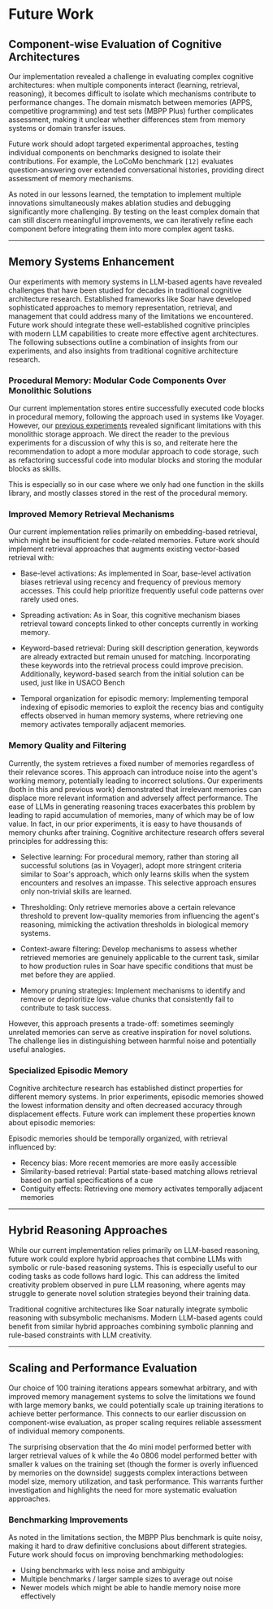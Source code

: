 # Future Work

## Component-wise Evaluation of Cognitive Architectures

Our implementation revealed a challenge in evaluating complex cognitive architectures: 
when multiple components interact (learning, retrieval, reasoning), 
it becomes difficult to isolate which mechanisms contribute to performance changes. 
The domain mismatch between memories (APPS, competitive programming) and test sets (MBPP Plus) further complicates assessment, 
making it unclear whether differences stem from memory systems or domain transfer issues.

Future work should adopt targeted experimental approaches, 
testing individual components on benchmarks designed to isolate their contributions. 
For example, 
the LoCoMo benchmark `[12]` evaluates question-answering over extended conversational histories, 
providing direct assessment of memory mechanisms. 

As noted in our lessons learned, the temptation to implement multiple innovations simultaneously makes ablation studies and debugging significantly more challenging. 
By testing on the least complex domain that can still discern meaningful improvements, 
we can iteratively refine each component before integrating them into more complex agent tasks.

---

## Memory Systems Enhancement

Our experiments with memory systems in LLM-based agents have revealed challenges that have been studied for decades in traditional cognitive architecture research. 
Established frameworks like Soar have developed sophisticated approaches to memory representation, retrieval, and management that could address many of the limitations we encountered. 
Future work should integrate these well-established cognitive principles with modern LLM capabilities to create more effective agent architectures. 
The following subsections outline a combination of insights from our experiments, 
and also insights from traditional cognitive architecture research.

### Procedural Memory: Modular Code Components Over Monolithic Solutions

Our current implementation stores entire successfully executed code blocks in procedural memory, following the approach used in systems like Voyager. 
However, our [previous experiments](https://github.com/nicholaschenai/voyager_coder_experiments/tree/main/report) revealed significant limitations with this monolithic storage approach. 
We direct the reader to the previous experiments for a discussion of why this is so, 
and reiterate here the recommendation to adopt a more modular approach to code storage, 
such as refactoring successful code into modular blocks and storing the modular blocks as skills.

This is especially so in our case where we only had one function in the skills library, 
and mostly classes stored in the rest of the procedural memory.

### Improved Memory Retrieval Mechanisms

Our current implementation relies primarily on embedding-based retrieval, 
which might be insufficient for code-related memories. 
Future work should implement retrieval approaches that augments existing vector-based retrieval with:

- Base-level activations: As implemented in Soar, 
base-level activation biases retrieval using recency and frequency of previous memory accesses. 
This could help prioritize frequently useful code patterns over rarely used ones.

- Spreading activation: As in Soar, this cognitive mechanism biases retrieval toward concepts linked to other concepts currently in working memory. 

- Keyword-based retrieval: During skill description generation, keywords are already extracted but remain unused for matching. Incorporating these keywords into the retrieval process could improve precision. Additionally, keyword-based search from the initial solution can be used, just like in USACO Bench

- Temporal organization for episodic memory: Implementing temporal indexing of episodic memories to exploit the recency bias and contiguity effects observed in human memory systems, where retrieving one memory activates temporally adjacent memories.

### Memory Quality and Filtering

Currently, the system retrieves a fixed number of memories regardless of their relevance scores. 
This approach can introduce noise into the agent's working memory, 
potentially leading to incorrect solutions. 
Our experiments (both in this and previous work) demonstrated that irrelevant memories can displace more relevant information and adversely affect performance. 
The ease of LLMs in generating reasoning traces exacerbates this problem by 
leading to rapid accumulation of memories, many of which may be of low value. 
In fact, in our prior experiments, 
it is easy to have thousands of memory chunks after training. 
Cognitive architecture research offers several principles for addressing this:

- Selective learning: For procedural memory, rather than storing all successful solutions (as in Voyager), 
adopt more stringent criteria similar to Soar's approach, 
which only learns skills when the system encounters and resolves an impasse. 
This selective approach ensures only non-trivial skills are learned.

- Thresholding: Only retrieve memories above a certain relevance threshold to prevent low-quality memories from influencing the agent's reasoning, 
mimicking the activation thresholds in biological memory systems.

- Context-aware filtering: Develop mechanisms to assess whether retrieved memories are genuinely applicable to the current task, 
similar to how production rules in Soar have specific conditions that must be met before they are applied.

- Memory pruning strategies: Implement mechanisms to identify and remove or deprioritize low-value chunks that consistently fail to contribute to task success.

However, this approach presents a trade-off: sometimes seemingly unrelated memories can serve as creative inspiration for novel solutions. 
The challenge lies in distinguishing between harmful noise and potentially useful analogies.

### Specialized Episodic Memory
Cognitive architecture research has established distinct properties for different memory systems. 
In prior experiments, episodic memories showed the lowest information density and often decreased accuracy through displacement effects. 
Future work can implement these properties known about episodic memories:

Episodic memories should be temporally organized, with retrieval influenced by:
- Recency bias: More recent memories are more easily accessible
- Similarity-based retrieval: Partial state-based matching allows retrieval based on partial specifications of a cue
- Contiguity effects: Retrieving one memory activates temporally adjacent memories

---

## Hybrid Reasoning Approaches

While our current implementation relies primarily on LLM-based reasoning, 
future work could explore hybrid approaches that combine LLMs with symbolic or rule-based reasoning systems. 
This is especially useful to our coding tasks as code follows hard logic. 
This can address the limited creativity problem observed in pure LLM reasoning, 
where agents may struggle to generate novel solution strategies beyond their training data.

Traditional cognitive architectures like Soar naturally integrate symbolic reasoning with subsymbolic mechanisms. 
Modern LLM-based agents could benefit from similar hybrid approaches combining symbolic planning and rule-based constraints with LLM creativity.

---

## Scaling and Performance Evaluation

Our choice of 100 training iterations appears somewhat arbitrary, 
and with improved memory management systems to solve the limitations we found with large memory banks, 
we could potentially scale up training iterations to achieve better performance. 
This connects to our earlier discussion on component-wise evaluation, 
as proper scaling requires reliable assessment of individual memory components.

The surprising observation that the 4o mini model performed better with larger retrieval values of k while the 4o 0806 model performed better with smaller k values on the training set (though the former is overly influenced by memories on the downside)
suggests complex interactions between model size, 
memory utilization, and task performance. 
This warrants further investigation and highlights the need for more systematic evaluation approaches.

### Benchmarking Improvements

As noted in the limitations section, the MBPP Plus benchmark is quite noisy, 
making it hard to draw definitive conclusions about different strategies. 
Future work should focus on improving benchmarking methodologies:

- Using benchmarks with less noise and ambiguity
- Multiple benchmarks / larger sample sizes to average out noise
- Newer models which might be able to handle memory noise more effectively

